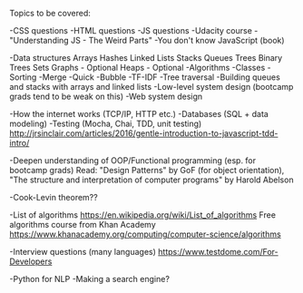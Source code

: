 Topics to be covered:

-CSS questions
-HTML questions
-JS questions
  -Udacity course - "Understanding JS - The Weird Parts"
  -You don't know JavaScript (book)

-Data structures
  Arrays
  Hashes
  Linked Lists
  Stacks
  Queues
  Trees
  Binary Trees
  Sets
  Graphs - Optional
  Heaps - Optional
-Algorithms
  -Classes
  -Sorting
    -Merge
    -Quick
    -Bubble
  -TF-IDF
  -Tree traversal
  -Building queues and stacks with arrays and linked lists
-Low-level system design (bootcamp grads tend to be weak on this)
-Web system design

-How the internet works (TCP/IP, HTTP etc.)
-Databases (SQL + data modeling)
-Testing (Mocha, Chai, TDD, unit testing) http://jrsinclair.com/articles/2016/gentle-introduction-to-javascript-tdd-intro/

-Deepen understanding of OOP/Functional programming (esp. for bootcamp grads)
  Read: "Design Patterns" by GoF (for object orientation), "The structure and interpretation of computer programs" by Harold Abelson

-Cook-Levin theorem??

-List of algorithms
https://en.wikipedia.org/wiki/List_of_algorithms
  Free algorithms course from Khan Academy https://www.khanacademy.org/computing/computer-science/algorithms

  -Interview questions (many languages) https://www.testdome.com/For-Developers

-Python for NLP
-Making a search engine?
